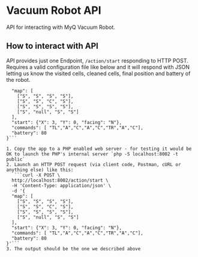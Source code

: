 # Vacuum Robot API

API for interacting with MyQ Vacuum Robot.

## How to interact with API

API provides just one Endpoint, `/action/start` responding to HTTP POST. Requires a valid configuration file like below and it will respond with JSON letting us know the visited cells, cleaned cells, final position and battery of the robot.

```{
  "map": [
    ["S", "S", "S", "S"],
    ["S", "S", "C", "S"],
    ["S", "S", "S", "S"],
    ["S", "null", "S", "S"]
  ],
  "start": {"X": 3, "Y": 0, "facing": "N"},
  "commands": [ "TL","A","C","A","C","TR","A","C"],
  "battery": 80
}```

1. Copy the app to a PHP enabled web server - for testing it would be OK to launch the PHP's internal server `php -S localhost:8002 -t public`
2. Launch an HTTP POST request (via client code, Postman, cURL or anything else) like this:
   ```curl -X POST \
  http://localhost:8002/action/start \
  -H 'Content-Type: application/json' \
  -d '{
  "map": [
    ["S", "S", "S", "S"],
    ["S", "S", "C", "S"],
    ["S", "S", "S", "S"],
    ["S", "null", "S", "S"]
  ],
  "start": {"X": 3, "Y": 0, "facing": "N"},
  "commands": [ "TL","A","C","A","C","TR","A","C"],
  "battery": 80
}'```
3. The output should be the one we described above
